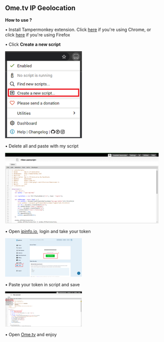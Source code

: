 ## Ome.tv IP Geolocation

**How to use ?**
<p>• Install Tampermonkey extension. Click <a href="https://chrome.google.com/webstore/detail/tampermonkey/dhdgffkkebhmkfjojejmpbldmpobfkfo?hl=id">here</a> if you're using Chrome, or click <a href="https://addons.mozilla.org/id/firefox/addon/tampermonkey/">here</a> if you're using Firefox</p>
<p>• Click <b>Create a new script</b></p>
<img src="/img/1.png" width="250x300">
<p>• Delete all and paste with my script</p>
<img src="/img/2.png" width="500x600">
<p>• Open <a href="https://ipinfo.io/">ipinfo.io</a>, login and take your token</p>
<img src="/img/3.png" width="250x300">
<p>• Paste your token in script and save</p>
<img src="/img/4.png" width="250x300">
<p>• Open <a href="https://ome.tv">Ome.tv</a> and enjoy</p>
